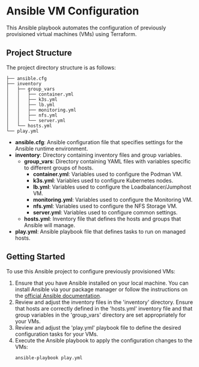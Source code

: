 # Ansible VM Configuration

This Ansible playbook automates the configuration of previously provisioned virtual machines (VMs) using Terraform.

## Project Structure

The project directory structure is as follows:

```
├── ansible.cfg
├── inventory
│   ├── group_vars
│   │   ├── container.yml
│   │   ├── k3s.yml
│   │   ├── lb.yml
│   │   ├── monitoring.yml
│   │   ├── nfs.yml
│   │   └── server.yml
│   └── hosts.yml
└── play.yml
```

- **ansible.cfg**: Ansible configuration file that specifies settings for the Ansible runtime environment.
- **inventory**: Directory containing inventory files and group variables.
  - **group_vars**: Directory containing YAML files with variables specific to different groups of hosts.
    - **container.yml**: Variables used to configure the Podman VM.
    - **k3s.yml**: Variables used to configure Kubernetes nodes.
    - **lb.yml**: Variables used to configure the Loadbalancer/Jumphost VM.
    - **monitoring.yml**: Variables used to configure the Monitoring VM.
    - **nfs.yml**: Variables used to configure the NFS Storage VM.
    - **server.yml**: Variables used to configure common settings.
  - **hosts.yml**: Inventory file that defines the hosts and groups that Ansible will manage.
- **play.yml**: Ansible playbook file that defines tasks to run on managed hosts.

## Getting Started

To use this Ansible project to configure previously provisioned VMs:

1. Ensure that you have Ansible installed on your local machine. You can install Ansible via your package manager or follow the instructions on the [official Ansible documentation](https://docs.ansible.com/ansible/latest/installation_guide/index.html).
1. Review and adjust the inventory files in the 'inventory' directory. Ensure that hosts are correctly defined in the 'hosts.yml' inventory file and that group variables in the 'group_vars' directory are set appropriately for your VMs.
1. Review and adjust the 'play.yml' playbook file to define the desired configuration tasks for your VMs.
1. Execute the Ansible playbook to apply the configuration changes to the VMs:
   ```bash
   ansible-playbook play.yml
   ```
